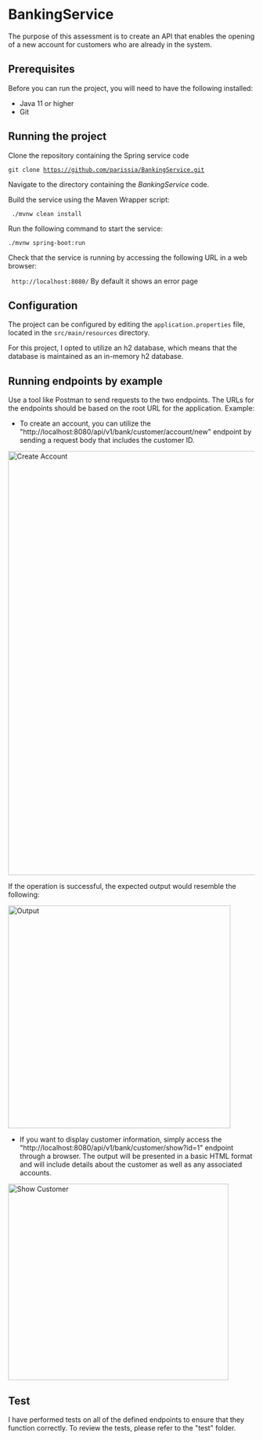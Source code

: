 # BankingService
The purpose of this assessment is to create an API that enables the opening of a new account for customers who are already in the system.

## Prerequisites
  Before you can run the project, you will need to have the following installed:

* Java 11 or higher
* Git

## Running the project
Clone the repository containing the Spring service code

  <code>git clone https://github.com/parissia/BankingService.git </code>

Navigate to the directory containing the *BankingService* code.

Build the service using the Maven Wrapper script:

  <code> ./mvnw clean install </code>
  
 Run the following command to start the service:
  
  <code>./mvnw spring-boot:run</code>

Check that the service is running by accessing the following URL in a web browser:

  <code> http://localhost:8080/</code> By default it shows an error page
  
## Configuration
The project can be configured by editing the `application.properties` file, located in the `src/main/resources` directory.

For this project, I opted to utilize an h2 database, which means that the database is maintained as an in-memory h2 database.

## Running endpoints by example
Use a tool like Postman to send requests to the two endpoints. The URLs for the endpoints should be based on the root URL for the application. Example:
 * To create an account, you can utilize the "http://localhost:8080/api/v1/bank/customer/account/new" endpoint by sending a request body that includes the customer ID.
 <img width="864" alt="Create Account" src="https://user-images.githubusercontent.com/8723233/219046697-dc3e63ce-eb25-44be-9539-03e69aa14244.png">
 
 If the operation is successful, the expected output would resemble the following:
 
 <img width="454" alt="Output" src="https://user-images.githubusercontent.com/8723233/219047282-986d73da-9154-4c9b-bb66-bd5ce0be871a.png">
 
 * If you want to display customer information, simply access the "http://localhost:8080/api/v1/bank/customer/show?id=1" endpoint through a browser. The output will be presented in a basic HTML format and will include details about the customer as well as any associated accounts.

 <img width="450" height="400" alt="Show Customer" src="https://user-images.githubusercontent.com/8723233/219048347-b3a1ec21-4203-4444-b1e9-54d2f3f86020.png">

## Test
I have performed tests on all of the defined endpoints to ensure that they function correctly. To review the tests, please refer to the "test" folder.
